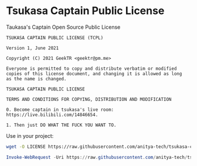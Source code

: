 # Tsukasa Captain Public License

Taukasa's Captain Open Source Public License

```plaintext
TSUKASA CAPTAIN PUBLIC LICENSE (TCPL)

Version 1, June 2021

Copyright (C) 2021 GeekTR <geektr@pm.me>

Everyone is permitted to copy and distribute verbatim or modified
copies of this license document, and changing it is allowed as long
as the name is changed.

TSUKASA CAPTAIN PUBLIC LICENSE

TERMS AND CONDITIONS FOR COPYING, DISTRIBUTION AND MODIFICATION

0. Become captain in tsukasa's live room:
https://live.bilibili.com/14846654.

1. Then just DO WHAT THE FUCK YOU WANT TO.
```

Use in your project:

```bash
wget -O LICENSE https://raw.githubusercontent.com/anitya-tech/tsukasa-captain-license/tsukasa/LICENSE
```

```powershell
Invoke-WebRequest -Uri https://raw.githubusercontent.com/anitya-tech/tsukasa-captain-license/tsukasa/LICENSE -OutFile LICENSE
```
